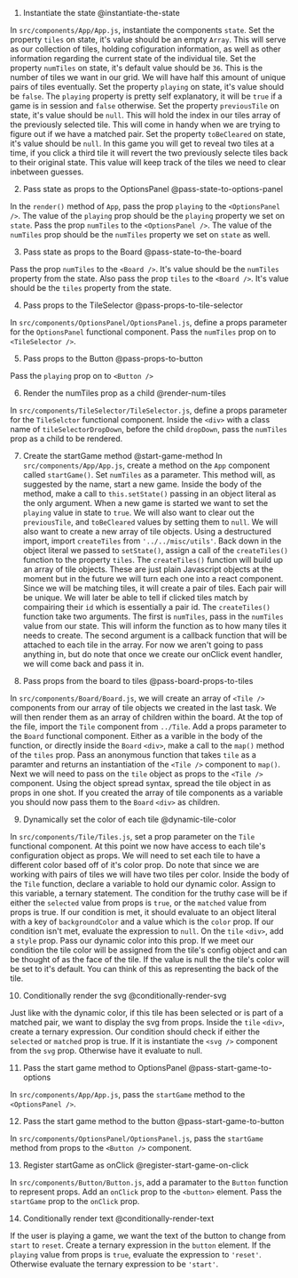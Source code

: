 
1) Instantiate the state @instantiate-the-state

In `src/components/App/App.js`, instantiate the components `state`.
Set the property `tiles` on state, it's value should be an empty `Array`. This will serve as our collection of 
tiles, holding cofiguration information, as well as other information regarding the current state of the individual 
tile. Set the property `numTiles` on state, it's default value should be `36`. This is the number of tiles we want 
in our grid. We will have half this amount of unique pairs of tiles eventually. Set the property `playing` on 
state, it's value should be `false`. The `playing` property is pretty self explanatory, it will be `true` if a 
game is in session and `false` otherwise. Set the property `previousTile` on state, it's value should be `null`. 
This will hold the index in our tiles array of the previously selected tile. This will come in handy when we are 
trying to figure out if we have a matched pair. Set the property `toBeCleared` on state, it's value should be 
`null`. In this game you will get to reveal two tiles at a time, if you click a third tile it will revert the two 
previously selecte tiles back to their original state. This value will keep track of the tiles we need to clear 
inbetween guesses.

2) Pass state as props to the OptionsPanel @pass-state-to-options-panel

In the `render()` method of `App`, pass the prop `playing` to the `<OptionsPanel />`.
The value of the `playing` prop should be the `playing` property we set on `state`.
Pass the prop `numTiles` to the `<OptionsPanel />`. The value of the `numTiles` prop
should be the `numTiles` property we set on `state` as well.

3) Pass state as props to the Board @pass-state-to-the-board

Pass the prop `numTiles` to the `<Board />`. It's value should be the `numTiles` property
from the state. Also pass the prop `tiles` to the `<Board />`. It's value should be the `tiles`
property from the state.

4) Pass props to the TileSelector @pass-props-to-tile-selector

In `src/components/OptionsPanel/OptionsPanel.js`, define a props parameter for the `OptionsPanel` functional component.
Pass the `numTiles` prop on to `<TileSelector />`.

5) Pass props to the Button @pass-props-to-button

Pass the `playing` prop on to `<Button />`

6) Render the numTiles prop as a child @render-num-tiles

In `src/components/TileSelector/TileSelector.js`, define a props parameter for the `TileSelctor` functional component.
Inside the `<div>` with a class name of `tileSelectorDropDown`, before the child `dropDown`, pass the 
`numTiles` prop as a child to be rendered.

7) Create the startGame method @start-game-method
In `src/components/App/App.js`, create a method on the `App` component called `startGame()`. Set `numTiles` as a
parameter. This method will, as suggested by the name, start a new game. Inside the body of the method, make a 
call to `this.setState()` passing in an object literal as the only argument. When a new game is started we want to
set the `playing` value in state to `true`. We will also want to clear out the `previousTile`, and `toBeCleared` 
values by setting them to `null`. We will also want to create a new array of tile objects. Using a destructured 
import, import `createTiles` from `'../../misc/utils'`. Back down in the object literal we passed to `setState()`,
 assign a call of the `createTiles()` function to the property `tiles`. The `createTiles()` function will build up
 an array of tile objects. These are just plain Javascript objects at the moment but in the future we will turn each
 one into a react component. Since we will be matching tiles, it will create a pair of tiles. Each pair will be 
unique. We will later be able to tell if clicked tiles match by compairing their `id` which is essentially a pair 
id. The `createTiles()` function take two arguments. The first is `numTiles`, pass in the `numTiles` value from our 
state. This will inform the function as to how many tiles it needs to create. The second argument is a callback 
function that will be attached to each tile in the array. For now we aren't going to pass anything in, but do note 
that once we create our onClick event handler, we will come back and pass it in.

8) Pass props from the board to tiles @pass-board-props-to-tiles

In `src/components/Board/Board.js`, we will create an array of `<Tile />` components from our array of tile 
objects we created in the last task. We will then render them as an array of children within the board. At the
top of the file, import the `Tile` component from `../Tile`. Add a props parameter to the `Board` functional 
component. Either as a varible in the body of the function, or directly inside the `Board` `<div>`, make a call 
to the `map()` method of the `tiles` prop. Pass an anonymous function that takes `tile` as a paramter and returns 
an instantiation of the `<Tile />` component to `map()`. Next we will need to pass on the `tile` object as props
to the `<Tile />` component. Using the object spread syntax, spread the tile object in as props in one shot. If 
you created the array of tile components as a variable you should now pass them to the `Board` `<div>` as children.

9) Dynamically set the color of each tile @dynamic-tile-color

In `src/components/Tile/Tiles.js`, set a prop parameter on the `Tile` functional component. At this point we now 
have access to each tile's configuration object as props. We will need to set each tile to have a different color 
based off of it's color prop. Do note that since we are working with pairs of tiles we will have two tiles per color. 
Inside the body of the `Tile` function, declare a variable to hold our dynamic color. Assign to this variable, a 
ternary statement. The condition for the truthy case will be if either the `selected` value from props is `true`, 
or the `matched` value from props is true. If our condition is met, it should evaluate to an object literal with a 
key of `backgroundColor` and a value which is the `color` prop. If our condition isn't met, evaluate the expression 
to `null`. On the `tile` `<div>`, add a `style` prop. Pass our dynamic color into this prop. If we meet our 
condition the tile color will be assigned from the tile's config object and can be thought of as the face of the 
tile. If the value is null the the tile's color will be set to it's default. You can think of this as representing 
the back of the tile.

10) Conditionally render the svg @conditionally-render-svg

Just like with the dynamic color, if this tile has been selected or is part of a matched pair, we want to display 
the svg from props. Inside the `tile` `<div>`, create a ternary expression. Our condition should check if either the 
`selected` or `matched` prop is true. If it is instantiate the `<svg />` component from the `svg` prop. Otherwise 
have it evaluate to null. 

11) Pass the start game method to OptionsPanel @pass-start-game-to-options

In `src/components/App/App.js`, pass the `startGame` method to the `<OptionsPanel />`.

12) Pass the start game method to the button @pass-start-game-to-button

In `src/components/OptionsPanel/OptionsPanel.js`, pass the `startGame` method from props to the 
`<Button />` component.

13) Register startGame as onClick @register-start-game-on-click

In `src/components/Button/Button.js`, add a paramater to the `Button` function to represent props. Add an `onClick` 
prop to the `<button>` element. Pass the `startGame` prop to the `onClick` prop.

14) Conditionally render text @conditionally-render-text

If the user is playing a game, we want the text of the button to change from `start` to `reset`. Create a ternary 
expression in the `button` element. If the `playing` value from props is `true`, evaluate the expression to 
`'reset'`. Otherwise evaluate the ternary expression to be `'start'`.



